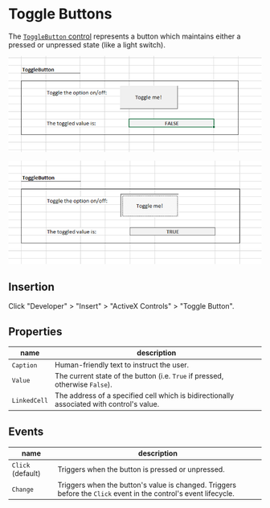 # Toggle Buttons

The [`ToggleButton` control](https://msdn.microsoft.com/en-us/VBA/Language-Reference-VBA/articles/togglebutton-control) represents a button which maintains either a pressed or unpressed state (like a light switch).

![a screenshot of a toggle button in the "off" state.](/img/notes/activex-controls/toggle-button-off.png)

![a screenshot of a toggle button in the "on" state.](/img/notes/activex-controls/toggle-button-on.png)

## Insertion

Click "Developer" > "Insert" > "ActiveX Controls" > "Toggle Button".

## Properties

name | description
--- | ---
`Caption` | Human-friendly text to instruct the user.
`Value` | The current state of the button (i.e. `True` if pressed, otherwise `False`).
`LinkedCell` | The address of a specified cell which is bidirectionally associated with control's value.

## Events

name | description
--- | ---
`Click` (default) | Triggers when the button is pressed or unpressed.
`Change` | Triggers when the button's value is changed. Triggers before the `Click` event in the control's event lifecycle.
